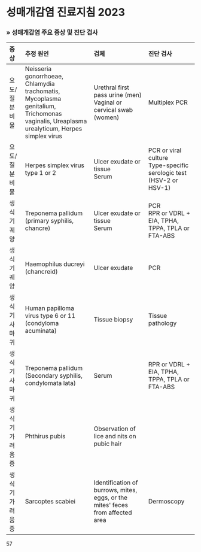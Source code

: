 # 성매개감염 진료지침 2023

### » 성매개감염 주요 증상 및 진단 검사

| 증상           | 추정 원인                                                                                                                                                                      | 검체                                                                                                                                                               | 진단 검사                                                                                                        |
| :------------- | :----------------------------------------------------------------------------------------------------------------------------------------------------------------------------- | :----------------------------------------------------------------------------------------------------------------------------------------------------------------- | :--------------------------------------------------------------------------------------------------------------- |
| 요도/질 분비물 | Neisseria gonorrhoeae, Chlamydia trachomatis, Mycoplasma genitalium, Trichomonas vaginalis, Ureaplasma urealyticum, Herpes simplex virus                                         | Urethral first pass urine (men)<br>Vaginal or cervical swab (women)                                                                                                | Multiplex PCR                                                                                                    |
| 요도/질 분비물 | Herpes simplex virus type 1 or 2                                                                                                                                               | Ulcer exudate or tissue<br>Serum                                                                                                                                   | PCR or viral culture<br>Type-specific serologic test (HSV-2 or HSV-1)                                            |
| 생식기 궤양    | Treponema pallidum (primary syphilis, chancre)                                                                                                                                 | Ulcer exudate or tissue<br>Serum                                                                                                                                   | PCR<br>RPR or VDRL + EIA, TPHA, TPPA, TPLA or FTA-ABS                                                             |
| 생식기 궤양    | Haemophilus ducreyi (chancreid)                                                                                                                                                | Ulcer exudate                                                                                                                                                      | PCR                                                                                                              |
| 생식기 사마귀  | Human papilloma virus type 6 or 11 (condyloma acuminata)                                                                                                                       | Tissue biopsy                                                                                                                                                      | Tissue pathology                                                                                                 |
| 생식기 사마귀  | Treponema pallidum (Secondary syphilis, condylomata lata)                                                                                                                      | Serum                                                                                                                                                              | RPR or VDRL + EIA, TPHA, TPPA, TPLA or FTA-ABS                                                                   |
| 생식기 가려움증 | Phthirus pubis                                                                                                                                                                 | Observation of lice and nits on pubic hair                                                                                                                         |                                                                                                                  |
| 생식기 가려움증 | Sarcoptes scabiei                                                                                                                                                              | Identification of burrows, mites, eggs, or the mites' feces from affected area                                                                                     | Dermoscopy                                                                                                       |

<PAGE>57